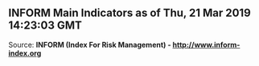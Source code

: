 ## INFORM Main Indicators as of Thu, 21 Mar 2019 14:23:03 GMT

Source: **INFORM (Index For Risk Management) - http://www.inform-index.org**